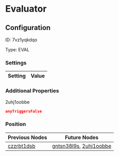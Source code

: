 # Evaluator
## Configuration
ID:  7vz1yqkdqo

Type: EVAL 


### Settings
| Setting | Value  |
| :------------------------ | ---------------------------------------- |
 




### Additional Properties
2uhj1oobbe
 ```json 
anyTriggersFalse
```




### Position
| Previous Nodes | Future Nodes |
| :------------- | ------------ |
| [czzrbt1dsb](./czzrbt1dsb.md) | [gntsn38l9s](./gntsn38l9s.md), [2uhj1oobbe](./2uhj1oobbe.md) |